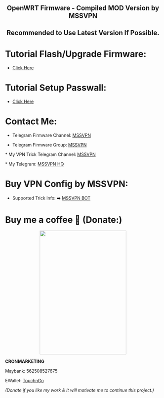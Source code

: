 <h2 align="center">
OpenWRT Firmware - Compiled MOD Version by MSSVPN</h2>
<h2 align="center">
Recommended to Use Latest Version If Possible.
</h2>

# Tutorial Flash/Upgrade Firmware:
* <a href="https://t.me/mssvpn_cfw/4">Click Here</a><p></p>

# Tutorial Setup Passwall:
* <a href="https://telegra.ph/Cara-Setup-Pass-Wall---OpenWRT-21023-08-31">Click Here</a><p></p>

# Contact Me:
* Telegram Firmware Channel: <a href="http://t.me/mssvpn_cfw">MSSVPN</a><p></p>
* Telegram Firmware Group: <a href="http://t.me/mssvpn_fw">MSSVPN</a><p></p>
<p></p>
* My VPN Trick Telegram Channel: <a href="http://t.me/mssvpn">MSSVPN</a><p></p>
* My Telegram: <a href="http://t.me/mssvpn_hq">MSSVPN HQ</a><p></p>

# Buy VPN Config by MSSVPN:
* Supported Trick Info: ➡️ <a href="https://t.me/mssvpn_bot">MSSVPN BOT</a>

# Buy me a coffee 🧋 (Donate:)
<p align="center"><img src="https://telegra.ph/file/42d7bf79b27dc90b1cd69.jpg" width="280" height="400"></p>
<p></p>
<b>CRONMARKETING</b><p></p>
Maybank: 562508527675<p></p>
EWallet: <a href="https://payment.tngdigital.com.my/sc/bDLnAXzAbu">TouchnGo</a><p></p>
<i>(Donate if you like my work & it will motivate me to continue this project.)</i>
